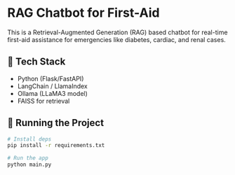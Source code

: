 # RAG Chatbot for First-Aid

This is a Retrieval-Augmented Generation (RAG) based chatbot for real-time first-aid assistance for emergencies like diabetes, cardiac, and renal cases.

## 🔧 Tech Stack
- Python (Flask/FastAPI)
- LangChain / LlamaIndex
- Ollama (LLaMA3 model)
- FAISS for retrieval

## 🚀 Running the Project
```bash
# Install deps
pip install -r requirements.txt

# Run the app
python main.py
